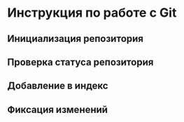 # **Инструкция по работе с Git**

## Инициализация репозитория

## Проверка статуса репозитория

## Добавление в индекс

## Фиксация изменений
